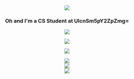 <p align="center">
  <a href="https://git.io/typing-svg">
    <img src="https://readme-typing-svg.demolab.com?font=Pixelify+Sans&size=28&pause=800&color=16C60CCF&background=0C0C0CD7&center=true&vCenter=true&width=600&height=120&lines=Op%2C+P't+Shujl!;Hi%2C+I'm+Lance!;Currently+in+a+techsisntential+crisis...;Cybersec+Enthusiast%3F;Frontend+Developer%3F" />
  </a>
</p>
<h3 align="center">Oh and I'm a CS Student at UlcnSm5pY2ZpZmg=</h3>
<p align="center">
  <a href="https://git.io/typing-svg">
    <img src="https://readme-typing-svg.demolab.com?font=Pixelify+Sans&size=24&duration=500&pause=800&color=16C60CCF&background=0C0C0C00&center=true&vCenter=true&repeat=false&width=160&height=59&lines=Tech+Stack" />
  </a>
</p>
<p align="center">
  <a href="https://skillicons.dev">
    <img src="https://skillicons.dev/icons?i=c,cpp,python,git,java,bash,html,css,js,php,ts,sqlite,tailwind,react,nextjs,vite,aws,figma,kali,linux,vim&perline=7&theme=dark" />
  </a>
</p>
<p align="center">
  <a href="https://git.io/typing-svg">
    <img src="https://readme-typing-svg.demolab.com?font=Pixelify+Sans&size=24&duration=500&pause=800&color=16C60CCF&background=0C0C0C00&center=true&vCenter=true&repeat=false&width=100&height=59&lines=Stats" />
  </a>
</p>
<div align="center">
  <img src="https://github-readme-stats.vercel.app/api?username=Lanoia&theme=dark&hide_border=true&include_all_commits=false&count_private=false" /><br>
  <img src="https://github-readme-streak-stats.herokuapp.com/?user=Lanoia&theme=dark&hide_border=true" /><br>
  <img src="https://github-readme-stats.vercel.app/api/top-langs/?username=Lanoia&theme=dark&hide_border=true&include_all_commits=false&count_private=false&layout=compact" />
</div>
